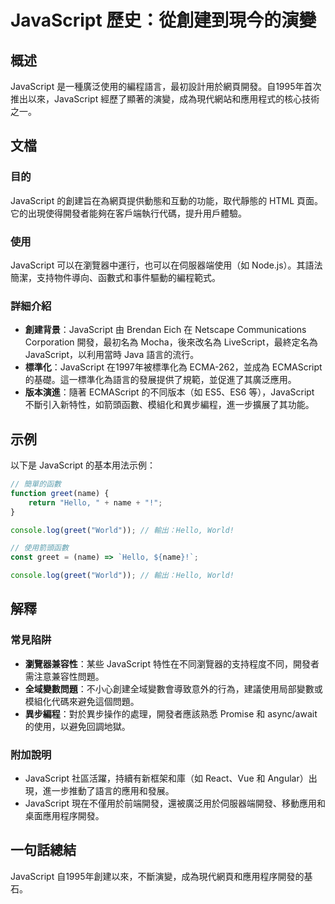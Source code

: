 <!--
Meta Description: # JavaScript 歷史：從創建到現今的演變 ## 概述 JavaScript 是一種廣泛使用的編程語言，最初設計用於網頁開發。自1995年首次推出以來，JavaScript 經歷了顯著的演變，成為現代網站和應用程式的核心技術之一。 ## 文檔 ### 目的 JavaScript 的創建旨在為...
Meta Keywords: javascript, greet, name, hello, world
-->

# JavaScript 歷史：從創建到現今的演變

## 概述
JavaScript 是一種廣泛使用的編程語言，最初設計用於網頁開發。自1995年首次推出以來，JavaScript 經歷了顯著的演變，成為現代網站和應用程式的核心技術之一。

## 文檔
### 目的
JavaScript 的創建旨在為網頁提供動態和互動的功能，取代靜態的 HTML 頁面。它的出現使得開發者能夠在客戶端執行代碼，提升用戶體驗。

### 使用
JavaScript 可以在瀏覽器中運行，也可以在伺服器端使用（如 Node.js）。其語法簡潔，支持物件導向、函數式和事件驅動的編程範式。

### 詳細介紹
- **創建背景**：JavaScript 由 Brendan Eich 在 Netscape Communications Corporation 開發，最初名為 Mocha，後來改名為 LiveScript，最終定名為 JavaScript，以利用當時 Java 語言的流行。
- **標準化**：JavaScript 在1997年被標準化為 ECMA-262，並成為 ECMAScript 的基礎。這一標準化為語言的發展提供了規範，並促進了其廣泛應用。
- **版本演進**：隨著 ECMAScript 的不同版本（如 ES5、ES6 等），JavaScript 不斷引入新特性，如箭頭函數、模組化和異步編程，進一步擴展了其功能。

## 示例
以下是 JavaScript 的基本用法示例：

```javascript
// 簡單的函數
function greet(name) {
    return "Hello, " + name + "!";
}

console.log(greet("World")); // 輸出：Hello, World!
```

```javascript
// 使用箭頭函數
const greet = (name) => `Hello, ${name}!`;

console.log(greet("World")); // 輸出：Hello, World!
```

## 解釋
### 常見陷阱
- **瀏覽器兼容性**：某些 JavaScript 特性在不同瀏覽器的支持程度不同，開發者需注意兼容性問題。
- **全域變數問題**：不小心創建全域變數會導致意外的行為，建議使用局部變數或模組化代碼來避免這個問題。
- **異步編程**：對於異步操作的處理，開發者應該熟悉 Promise 和 async/await 的使用，以避免回調地獄。

### 附加說明
- JavaScript 社區活躍，持續有新框架和庫（如 React、Vue 和 Angular）出現，進一步推動了語言的應用和發展。
- JavaScript 現在不僅用於前端開發，還被廣泛用於伺服器端開發、移動應用和桌面應用程序開發。

## 一句話總結
JavaScript 自1995年創建以來，不斷演變，成為現代網頁和應用程序開發的基石。